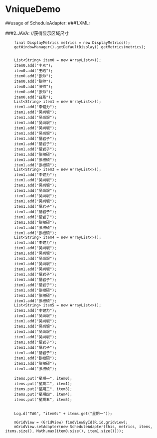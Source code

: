 # VniqueDemo

##usage of ScheduleAdapter:
###1.XML:
 <GridView
        android:id="@+id/gridview"
        android:layout_width="fill_parent"
        android:layout_height="match_parent"
        android:background="#DADADA"
        android:gravity="center"
        android:horizontalSpacing="1dp"
        android:numColumns="5"
        android:verticalSpacing="1dp" />
        
###2.JAVA:
 //获得显示区域尺寸
 
        final DisplayMetrics metrics = new DisplayMetrics();
        getWindowManager().getDefaultDisplay().getMetrics(metrics);


        List<String> item0 = new ArrayList<>();
        item0.add("李素");
        item0.add("王皓");
        item0.add("张帅");
        item0.add("张帅");
        item0.add("张帅");
        item0.add("张帅");
        item0.add("吕燕");
        List<String> item1 = new ArrayList<>();
        item1.add("李健力");
        item1.add("吴尚垠");
        item1.add("吴尚垠");
        item1.add("吴尚垠");
        item1.add("吴尚垠");
        item1.add("吴尚垠");
        item1.add("屋岩子");
        item1.add("屋岩子");
        item1.add("屋岩子");
        item1.add("张根硕");
        item1.add("张根硕");
        item1.add("张根硕");
        List<String> item3 = new ArrayList<>();
        item1.add("李健力");
        item1.add("吴尚垠");
        item1.add("吴尚垠");
        item1.add("吴尚垠");
        item1.add("吴尚垠");
        item1.add("吴尚垠");
        item1.add("屋岩子");
        item1.add("屋岩子");
        item1.add("屋岩子");
        item1.add("张根硕");
        item1.add("张根硕");
        item1.add("张根硕");
        List<String> item4 = new ArrayList<>();
        item1.add("李健力");
        item1.add("吴尚垠");
        item1.add("吴尚垠");
        item1.add("吴尚垠");
        item1.add("吴尚垠");
        item1.add("吴尚垠");
        item1.add("屋岩子");
        item1.add("屋岩子");
        item1.add("屋岩子");
        item1.add("张根硕");
        item1.add("张根硕");
        item1.add("张根硕");
        List<String> item5 = new ArrayList<>();
        item1.add("李健力");
        item1.add("吴尚垠");
        item1.add("吴尚垠");
        item1.add("吴尚垠");
        item1.add("吴尚垠");
        item1.add("吴尚垠");
        item1.add("屋岩子");
        item1.add("屋岩子");
        item1.add("屋岩子");
        item1.add("张根硕");
        item1.add("张根硕");
        item1.add("张根硕");

        items.put("星期一", item0);
        items.put("星期二", item1);
        items.put("星期三", item3);
        items.put("星期四", item4);
        items.put("星期五", item5);


        Log.d("TAG", "item0:" + items.get("星期一"));

        mGridView = (GridView) findViewById(R.id.gridview);
        mGridView.setAdapter(new ScheduleAdapter(this, metrics, items, items.size(), Math.max(item0.size(), item1.size())));
